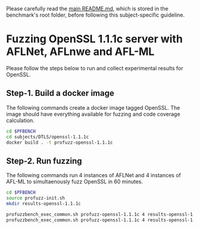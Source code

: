 Please carefully read the [main README.md](../../../README.md), which is stored in the benchmark's root folder, before following this subject-specific guideline.

# Fuzzing OpenSSL 1.1.1c server with AFLNet, AFLnwe and AFL-ML
Please follow the steps below to run and collect experimental results for OpenSSL.

## Step-1. Build a docker image
The following commands create a docker image tagged OpenSSL. The image should have everything available for fuzzing and code coverage calculation.

```bash
cd $PFBENCH
cd subjects/DTLS/openssl-1.1.1c
docker build . -t profuzz-openssl-1.1.1c
```

## Step-2. Run fuzzing
The following commands run 4 instances of AFLNet and 4 instances of AFL-ML to simultaenously fuzz OpenSSL in 60 minutes.

```bash
cd $PFBENCH
source profuzz-init.sh
mkdir results-openssl-1.1.1c

profuzzbench_exec_common.sh profuzz-openssl-1.1.1c 4 results-openssl-1.1.1c aflnet out-openssl-aflnet "-P DTLS12 -D 10000 -q 3 -s 3 -E -K -R -W 40 -m none -t 1000+" 3600 5 &
profuzzbench_exec_common.sh profuzz-openssl-1.1.1c 4 results-openssl-1.1.1c aflml out-openssl-aflml "-P DTLS12 -D 10000 -q 3 -s 3 -E -K -R -W 40 -m none -t 1000+" 3600 5
```

<!--
## Step-3. Collect the results
The following commands collect the  code coverage results produced by AFLNet and AFL-ML and save them to results.csv.

```bash
cd $PFBENCH/results-openssl-1.1.1c

profuzzbench_generate_csv.sh openssl-1.1.1c 4 aflnet results.csv 0
profuzzbench_generate_csv.sh openssl-1.1.1c 4 aflml results.csv 1
```

## Step-4. Analyze the results
The results collected in step 3 (i.e., results.csv) can be used for plotting. Use the following command to plot the coverage over time and save it to a file.

```
cd $PFBENCH/results-openssl-1.1.1c

profuzzbench_plot.py -i results.csv -p openssl-1.1.1c -r 4 -c 60 -s 1 -o cov_over_time.png
```
-->
